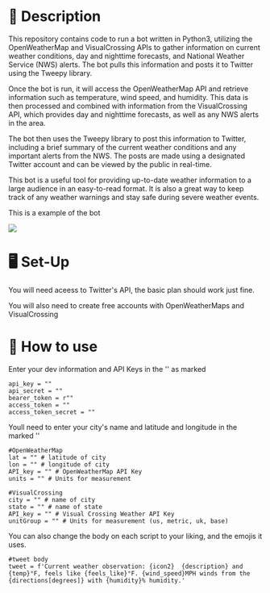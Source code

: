 # 📝 Description
This repository contains code to run a bot written in Python3, utilizing the OpenWeatherMap and VisualCrossing APIs to gather information on current weather conditions, day and nighttime forecasts, and National Weather Service (NWS) alerts. The bot pulls this information and posts it to Twitter using the Tweepy library.

Once the bot is run, it will access the OpenWeatherMap API and retrieve information such as temperature, wind speed, and humidity. This data is then processed and combined with information from the VisualCrossing API, which provides day and nighttime forecasts, as well as any NWS alerts in the area.

The bot then uses the Tweepy library to post this information to Twitter, including a brief summary of the current weather conditions and any important alerts from the NWS. The posts are made using a designated Twitter account and can be viewed by the public in real-time.

This bot is a useful tool for providing up-to-date weather information to a large audience in an easy-to-read format. It is also a great way to keep track of any weather warnings and stay safe during severe weather events.

This is a example of the bot

<a href = "https://twitter.com/OUWEATHERBOT"> <img src="https://img.shields.io/twitter/url?label=OUWEATHERBOT&style=social&url=https%3A%2F%2Ftwitter.com%2FOUWEATHERBOT"/> </a>


# 🖥️ Set-Up 

You will need aceess to Twitter's API, the basic plan should work just fine.

You will also need to create free accounts with OpenWeatherMaps and VisualCrossing


# 🐤 How to use

Enter your dev information and API Keys in the '' as marked
```
api_key = ""
api_secret = ""
bearer_token = r""
access_token = ""
access_token_secret = ""
```
Youll need to enter your city's name and latitude and longitude in the marked '' 
```
#OpenWeatherMap
lat = "" # latitude of city
lon = "" # longitude of city
API_key = "" # OpenWeatherMap API Key
units = "" # Units for measurement

#VisualCrossing
city = "" # name of city
state = "" # name of state
API_key = "" # Visual Crossing Weather API Key
unitGroup = "" # Units for measurement (us, metric, uk, base)
```
You can also change the body on each script to your liking, and the emojis it uses. 

```
#tweet body
tweet = f'Current weather observation: {icon2}  {description} and {temp}°F, feels like {feels_like}°F. {wind_speed}MPH winds from the {directions[degrees]} with {humidity}% humidity.'
```
